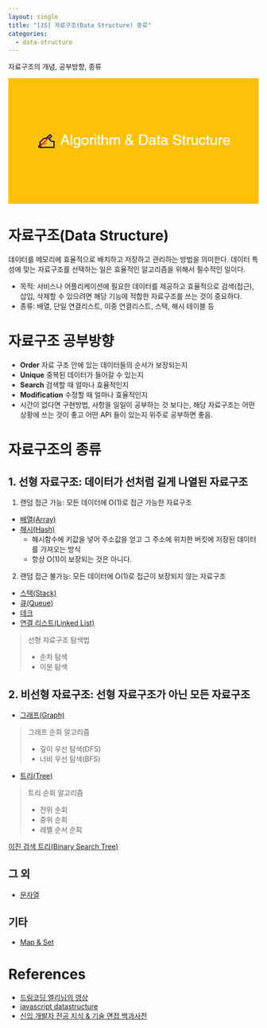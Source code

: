 ```yaml
---
layout: single
title: "[JS] 자료구조(Data Structure) 종류"
categories:
  - data-structure
---
```


자료구조의 개념, 공부방향, 종류

![image](/assets/img/Algorithm_Data_Structure.png)

# 자료구조(Data Structure)

데이터를 메모리에 효율적으로 배치하고 저장하고 관리하는 방법을 의미한다. 데이터 특성에 맞는 자료구조를 선택하는 일은 효율적인 알고리즘을 위해서 필수적인 일이다.

- 목적: 서비스나 어플리케이션에 필요한 데이터를 제공하고 효율적으로 검색(접근), 삽입, 삭제할 수 있으려면 해당 기능에 적합한 자료구조를 쓰는 것이 중요하다.
- 종류: 배열, 단일 연결리스트, 이중 연결리스트, 스택, 해시 테이블 등

# 자료구조 공부방향

- **Order** 자료 구조 안에 있는 데이터들의 순서가 보장되는지
- **Unique** 중복된 데이터가 들어갈 수 있는지
- **Search** 검색할 때 얼마나 효율적인지
- **Modification** 수정할 때 얼마나 효율적인지
- 시간이 없다면 구현방법, 사항을 일일이 공부하는 것 보다는, 해당 자료구조는 어떤 상황에 쓰는 것이 좋고 어떤 API 들이 있는지 위주로 공부하면 좋음.

# 자료구조의 종류

## 1. 선형 자료구조: 데이터가 선처럼 길게 나열된 자료구조

1. 랜덤 접근 가능: 모든 데이터에 O(1)로 접근 가능한 자료구조

- [배열(Array)]()
- [해시(Hash)]()
  - 해시함수에 키값을 넣어 주소값을 얻고 그 주소에 위치한 버킷에 저장된 데이터를 가져오는 방식
  - 항상 O(1)이 보장되는 것은 아니다.

2. 랜덤 접근 불가능: 모든 데이터에 O(1)로 접근이 보장되지 않는 자료구조

- [스택(Stack)]('./Stack_Queue.md')
- [큐(Queue)]('./Stack_Queue.md')
- [데크]()
- [연결 리스트(Linked List)]()

> 선형 자료구조 탐색법
>
> - 순차 탐색
> - 이분 탐색

## 2. 비선형 자료구조: 선형 자료구조가 아닌 모든 자료구조

- [그래프(Graph)]()

> 그래프 순회 알고리즘
>
> - 깊이 우선 탐색(DFS)
> - 너비 우선 탐색(BFS)

- [트리(Tree)]()

> 트리 순회 알고리즘
>
> - 전위 순회
> - 중위 순회
> - 레벨 순서 순회

[이진 검색 트리(Binary Search Tree)]()

## 그 외

- [문자열]()

## 기타

- [Map & Set]()

# References

- [드림코딩 엘리님의 영상](https://www.youtube.com/watch?v=okHGRlgR8ps&feature=youtu.be)
- [javascript datastructure](https://velog.io/@yujo/JS%ED%80%B5-%EC%A0%95%EB%A0%ACQuick-Sort)
- [신입 개발자 전공 지식 & 기술 면접 백과사전](https://github.com/gyoogle/tech-interview-for-developer)
